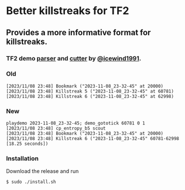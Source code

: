 # Better killstreaks for TF2

## Provides a more informative format for killstreaks.

### TF2 demo [parser](https://github.com/demostf/parser) and [cutter](https://github.com/demostf/edit) by [@icewind1991](https://github.com/icewind1991/).

### Old
```
[2023/11/08 23:48] Bookmark ("2023-11-08_23-32-45" at 20000)
[2023/11/08 23:48] Killstreak 5 ("2023-11-08_23-32-45" at 60781)
[2023/11/08 23:48] Killstreak 6 ("2023-11-08_23-32-45" at 62998)
```

### New
```
playdemo 2023-11-08_23-32-45; demo_gototick 60781 0 1
[2023/11/08 23:48] cp_entropy_b5 scout
[2023/11/08 23:48] Bookmark ("2023-11-08_23-32-45" at 20000)
[2023/11/08 23:48] Killstreak 6 ("2023-11-08_23-32-45" 60781-62998 [18.25 seconds])
```
### Installation
Download the release and run
```console
$ sudo ./install.sh
```
